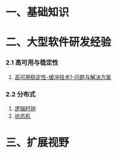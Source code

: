 # 一、基础知识

# 二、大型软件研发经验

### 2.1 高可用与稳定性

1. [高可用稳定性-缓冲技术1-问题与解决方案](https://github.com/MikasaLevi/mydata/issues/1)

### 2.2 分布式

1. [逻辑时钟](https://github.com/MikasaLevi/mydata/issues/2)
2. [状态机](https://github.com/MikasaLevi/mydata/issues/4)

# 三、扩展视野
